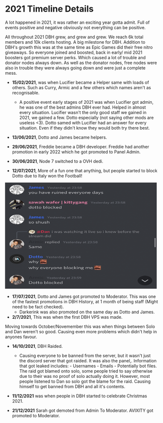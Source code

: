 # 2021 Timeline Details

A lot happened in 2021, it was rather an exciting year gotta admit. Full of events positive and negative obviously not everything can be positive.

All throughout 2021 DBH grew, and grew and grew. We reach 6k total members and 10k clients hosting. A big milestone for DBH.
Addition to DBH's growth this was at the same time as Epic Games did their free nitro giveaways. So everyone joined and boosted, 
back in early/ mid 2021 boosters got premium server perks. Which caused a lot of trouble and donator nodes always down.
As well as the donator nodes, free nodes were also in trouble they were always going down and were just a complete mess.

- **15/02/2021**, was when Lucifier became a Helper same with loads of others. Such as Curry, Armic and a few others which names aren't as recognisable. 
    - A positive event early stages of 2021 was when Lucifier got admin, he was one of the best admins DBH ever had. Helped in almost every situation. 
      Lucifier wasn't the only good staff we gained in 2021, we gained a few. Dotto especially (not saying other mods are useless <3). Dotto samed with Lucifier
      had an answer for every situation. Even if they didn't know they would both try there best.

- **13/06/2021**, Dotto and James became helpers.
- **29/06/2021**, Freddie became a DBH developer. Freddie had another promotion in early 2022 which he got promoted to Panel Admin.
- **30/06/2021**, Node 7 switched to a OVH dedi. 
- **12/07/2021**, More of a fun one that anything, but people started to block Dotto due to Italy won the Football!
<img src="assets/IMG_3970.png" width="500" height="350" class="right">

- **17/07/2021**, Dotto and James got promoted to Moderator. This was one of the fastest promotions in DBH History, at 1 month of being staff (Might need to be fact checked).
  - Darkerink was also promoted on the same day as Dotto and James.
- **2/7/2021**, This was when the first DBH VPS was made.

Moving towards October/Novemember this was when things between Solo and Dan weren't so good. Causing even more problems which didn't help in anyones favour.
- **14/10/2021**, DBH Raided.
    - Causing everyone to be banned from the server, but it wasn't just the discord server that got raided. It was also the panel,.
      Information that got leaked includes:
          - Usernames 
          - Emails
          - Potentially bot files.
      The raid got blamed onto solo, some people tried to say otherwise due to their was no proof of solo actually doing it.
      However, most people listened to Dan so solo got the blame for the raid. Causing himself to get banned from DBH and all it's contents.

- **11/12/2021** was when people in DBH started to celebrate Christmas 2021.
- **21/12/2021** Sarah got demoted from Admin To Moderator. AVIXITY got promoted to Moderator.